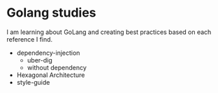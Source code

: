# Golang studies
I am learning about GoLang and creating best practices based on each reference I find.

- dependency-injection
    - uber-dig
    - without dependency
- Hexagonal Architecture
- style-guide